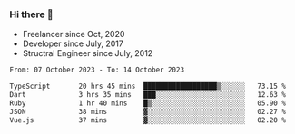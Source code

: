 ### Hi there 👋

- Freelancer since Oct, 2020
- Developer since July, 2017
- Structral Engineer since July, 2012

<!--START_SECTION:waka-->

```txt
From: 07 October 2023 - To: 14 October 2023

TypeScript       20 hrs 45 mins  ██████████████████▒░░░░░░   73.15 %
Dart             3 hrs 35 mins   ███░░░░░░░░░░░░░░░░░░░░░░   12.63 %
Ruby             1 hr 40 mins    █▒░░░░░░░░░░░░░░░░░░░░░░░   05.90 %
JSON             38 mins         ▓░░░░░░░░░░░░░░░░░░░░░░░░   02.27 %
Vue.js           37 mins         ▓░░░░░░░░░░░░░░░░░░░░░░░░   02.20 %
```

<!--END_SECTION:waka-->
